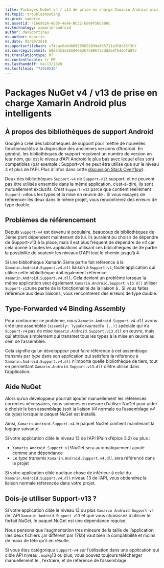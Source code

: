 ```yaml
---
title: Packages NuGet v4 / v13 de prise en charge Xamarin Android plus intelligents
ms.topic: troubleshooting
ms.prod: xamarin
ms.assetid: FE66A82A-6C05-4646-BC52-E806F5DC606C
ms.technology: xamarin-android
author: davidortinau
ms.author: daortin
ms.date: 03/09/2018
ms.openlocfilehash: c74cac6a6d669385855999a565711a3fdc85f3b7
ms.sourcegitcommit: b0ea451e18504e6267b896732dd26df64ddfa843
ms.translationtype: MT
ms.contentlocale: fr-FR
ms.lasthandoff: 04/13/2020
ms.locfileid: "73019535"
---
```

# <a name="smarter-xamarin-android-support-v4--v13-nuget-packages"></a>Packages NuGet v4 / v13 de prise en charge Xamarin Android plus intelligents

## <a name="about-the-android-support-libraries"></a>À propos des bibliothèques de support Android

Google a créé des bibliothèques de support pour mettre de nouvelles fonctionnalités à la disposition des anciennes versions d’Android. En général, les bibliothèques de support reçoivent un numéro de version en leur nom, qui est le niveau d’API Android le plus bas avec lequel elles sont compatibles (par exemple : Support-v4 ne peut être utilisé que sur le niveau 4 et plus de l’API. Plus d’infos dans cette [discussion Stack Overflow](https://stackoverflow.com/questions/9926403/android-support-package-compatibility-library-use-v4-or-v13)). 

Deux des bibliothèques `Support-v4` de `Support-v13` support: et ne peuvent pas être utilisés ensemble dans la même application, c’est-à-dire, ils sont mutuellement exclusifs. C’est `Support-v13` parce que contient réellement `Support-v4`tous les types et la mise en œuvre de . Si vous essayez de référencer les deux dans le même projet, vous rencontrerez des erreurs de type double.

## <a name="problems-with-referencing"></a>Problèmes de référencement

Depuis `Support-v4` est devenu si populaire, beaucoup de bibliothèques de 3ème parti dépendent maintenant de lui. Ils auraient pu choisir de dépendre de Support-v13 à la place, mais il est plus fréquent de dépendre de _v4_ car cela donne à toutes les applications utilisant ces bibliothèques de 3e partie la possibilité de soutenir les niveaux D’API tout le chemin jusqu’à 4.

Si une bibliothèque Xamarin 3ème partie fait référence à la `Xamarin.Android.Support.v4.dll` liaison à `Support-v4`, toute application qui utilise cette bibliothèque doit également référence `Xamarin.Android.Support.v4.dll`. Cela devient un problème lorsque la même application veut également `Xamarin.Android.Support.v13.dll` utiliser `Support-v13`une partie de la fonctionnalité de la liaison à . Si vous faites référence aux deux liaisons, vous rencontrerez des erreurs de type double.

## <a name="type-forwarded-v4-binding-assembly"></a>Type-Forwarded v4 Binding Assembly

Pour contourner ce problème, nous `Xamarin.Android.Support.v4.dll` avons créé une assemblée `[assembly: TypeForwardedTo (..)]` spéciale qui n’a `Support-v4` pas de mise `Xamarin.Android.Support.v13.dll` en œuvre, mais qui attribue simplement qui transmet tous les types à la mise en œuvre au sein de l’assemblée.

Cela signifie qu’un développeur peut faire référence à cet assemblage transmis par _type_ dans son application qui satisfera la référence à `Xamarin.Android.Support.v4.dll` n’importe quelle bibliothèque de tiers, tout en permettant `Xamarin.Android.Support.v13.dll` d’être utilisé dans l’application.

## <a name="nuget-assistance"></a>Aide NuGet

Alors qu’un développeur pourrait ajouter manuellement les références correctes nécessaires, nous sommes en mesure d’utiliser NuGet pour aider à choisir le bon assemblage (soit la liaison _V4_ normale ou l’assemblage _v4_ de type) lorsque le paquet NuGet est installé.

Ainsi, `Xamarin.Android.Support.v4` le paquet NuGet contient maintenant la logique suivante:

Si votre application cible le niveau 13 de l’API (Pain d’épice 3.2) ou plus :

* `Xamarin.Android.Support.v13`NuGet sera automatiquement ajouté comme une dépendance
* Le _type transmis_ `Xamarin.Android.Support.v4.dll` sera référencé dans le projet

Si votre application cible quelque chose de inférieur à celui du `Xamarin.Android.Support.v4.dll` niveau 13 de l’API, vous obtiendrez la liaison normale référencée dans votre projet.

## <a name="do-i-have-to-use-support-v13"></a>Dois-je utiliser Support-v13 ?

Si votre application cible le niveau 13 ou plus `Xamarin Android Support-v4` de l’API `Xamarin Android Support v13` et que vous choisissez d’utiliser le forfait NuGet, le paquet NuGet est une dépendance requise.

Nous pensons que l’augmentation très mineure de la taille de l’application (les deux fichiers .jar diffèrent par 17kb) vaut bien la compatibilité et moins de maux de tête qu’il en résulte.

Si vous êtes catégorique `Support-v4` sur l’utilisation dans une application qui cible API niveau `.nupkg`13 ou plus, vous pouvez toujours télécharger manuellement le , l’extraire, et de référence de l’assemblage.
